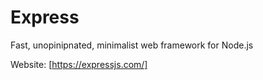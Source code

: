 # Express

Fast, unopinipnated, minimalist web framework for Node.js

Website: [https://expressjs.com/]

